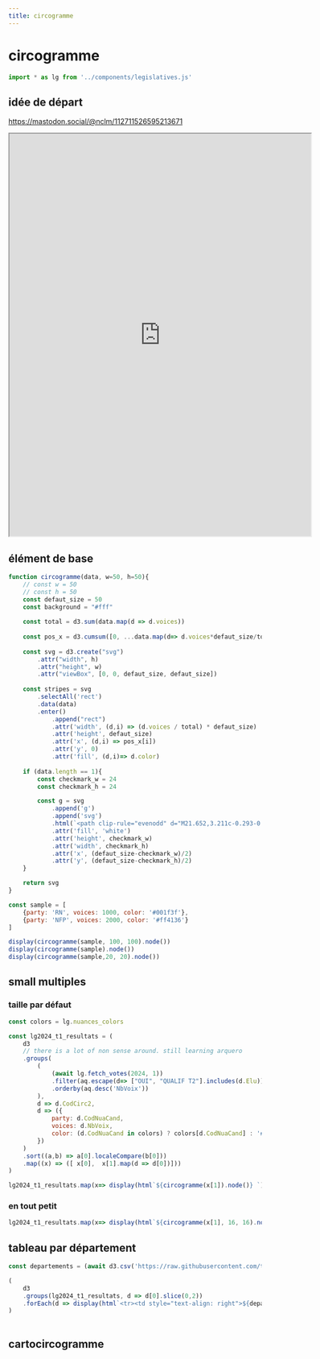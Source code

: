 ```yaml
---
title: circogramme
---
```



# circogramme

```js
import * as lg from '../components/legislatives.js'
```

## idée de départ

https://mastodon.social/@nclm/112711526595213671

<iframe src="https://mastodon.social/@nclm/112711526595213671/embed" width="600" height="800" allowfullscreen="allowfullscreen" sandbox="allow-scripts allow-same-origin allow-popups allow-popups-to-escape-sandbox allow-forms"></iframe>

## élément de base

```js echo
function circogramme(data, w=50, h=50){
	// const w = 50
	// const h = 50
	const defaut_size = 50
	const background = "#fff"
	
	const total = d3.sum(data.map(d => d.voices))
	
	const pos_x = d3.cumsum([0, ...data.map(d=> d.voices*defaut_size/total)])
	
	const svg = d3.create("svg")
		.attr("width", h)
		.attr("height", w)
		.attr("viewBox", [0, 0, defaut_size, defaut_size])
		
	const stripes = svg
		.selectAll('rect')
		.data(data)
		.enter()
			.append("rect")
			.attr('width', (d,i) => (d.voices / total) * defaut_size)
			.attr('height', defaut_size)
			.attr('x', (d,i) => pos_x[i])
			.attr('y', 0)
			.attr('fill', (d,i)=> d.color)
	
	if (data.length == 1){
		const checkmark_w = 24
		const checkmark_h = 24

		const g = svg
			.append('g')
			.append('svg')
			.html(`<path clip-rule="evenodd" d="M21.652,3.211c-0.293-0.295-0.77-0.295-1.061,0L9.41,14.34  c-0.293,0.297-0.771,0.297-1.062,0L3.449,9.351C3.304,9.203,3.114,9.13,2.923,9.129C2.73,9.128,2.534,9.201,2.387,9.351  l-2.165,1.946C0.078,11.445,0,11.63,0,11.823c0,0.194,0.078,0.397,0.223,0.544l4.94,5.184c0.292,0.296,0.771,0.776,1.062,1.07  l2.124,2.141c0.292,0.293,0.769,0.293,1.062,0l14.366-14.34c0.293-0.294,0.293-0.777,0-1.071L21.652,3.211z" fill-rule="evenodd"/>`)
			.attr('fill', 'white')
			.attr('height', checkmark_w)
			.attr('width', checkmark_h)
			.attr('x', (defaut_size-checkmark_w)/2)
			.attr('y', (defaut_size-checkmark_h)/2)
	}

	return svg
}

const sample = [
	{party: 'RN', voices: 1000, color: '#001f3f'},
	{party: 'NFP', voices: 2000, color: '#ff4136'}
]

display(circogramme(sample, 100, 100).node())
display(circogramme(sample).node())
display(circogramme(sample,20, 20).node())

```

## small multiples

### taille par défaut

```js echo
const colors = lg.nuances_colors

const lg2024_t1_resultats = (
	d3
	// there is a lot of non sense around. still learning arquero
	.groups(
		(
			(await lg.fetch_votes(2024, 1))
			.filter(aq.escape(d=> ["OUI", "QUALIF T2"].includes(d.Elu)))
			.orderby(aq.desc('NbVoix'))
		),
		d => d.CodCirc2,
		d => ({
			party: d.CodNuaCand,
			voices: d.NbVoix,
			color: (d.CodNuaCand in colors) ? colors[d.CodNuaCand] : '#aaa'
		})
	)
	.sort((a,b) => a[0].localeCompare(b[0]))
	.map((x) => ([ x[0],  x[1].map(d => d[0])]))
)

lg2024_t1_resultats.map(x=> display(html`${circogramme(x[1]).node()} `))
```

### en tout petit

```js
lg2024_t1_resultats.map(x=> display(html`${circogramme(x[1], 16, 16).node()} `))
```

## tableau par département

```js
const departements = (await d3.csv('https://raw.githubusercontent.com/taniki/legislatives-2024/main/lg2024_departements.csv'))
```

<table>

```js echo
(
	d3
	.groups(lg2024_t1_resultats, d => d[0].slice(0,2))
	.forEach(d => display(html`<tr><td style="text-align: right">${departements.find((dept) => dept.CodDpt == d[0]).LibDpt} (${d[0]})</td><td>${d[1].map(c => html`<a href="/legislatives/circonscription#${c[0]}">${circogramme(c[1], 16, 16).node()}</a> `)}</td></tr>`))
)
```

</table>


## cartocircogramme